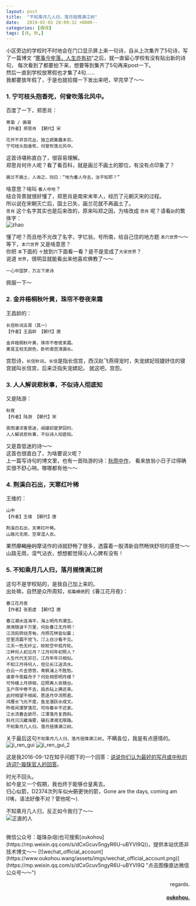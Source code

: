 ```yaml
---
layout: post
title:  "不知乘月几人归，落月摇情满江树"
date:   2019-02-01 20:09:32 +0800--
categories: [偶得]
tags: [诗, 秋,]  
---
```


小区旁边的学校时不时地会在门口显示屏上来一句诗，自从上次集齐了5句诗，写了一篇博文
“[寒事今牢落，人生亦有初](https://www.oukohou.wang/2018/12/06/autumn_poems/)”之后，就一直留心学校有没有贴出新的诗句，
每次看到了都要拍下来，想要等到集齐了5句再来post一下。  
然后一直到学校放寒假也才集了4句……  
我都要放年假了，于是也就拾掇一下发出来吧，早完早了～～  

### 1. 宁可枝头抱香死，何曾吹落北风中。  

百度了一下，郑思肖：  
```text
寒菊 / 画菊
【作者】郑思肖 【朝代】宋 

花开不并百花丛，独立疏篱趣未穷。
宁可枝头抱香死，何曾吹落北风中。
```
这首诗堪称直白了，很容易理解。  
郑思肖何许人呢？看了看百科，就是画兰不画土的那位，有没有点印象了？
```text
画兰不画土，人询之，则曰：“地为番人夺去，汝不知耶？”
```
啥意思？啥叫 `番人夺地`？  
结合背景就很好懂了，郑思肖是南宋末年人，经历了元朝灭宋的过程。  
所以说在宋朝灭亡后，国土已失，画兰花就不再画土了。  
`思肖` 这个名字其实也是后来改的，原来叫郑之因，为啥改成 `思肖` 呢？请看`赵`的繁体字：  
![zhao](https://s1.ax2x.com/2019/02/01/5jShHi.png)  

懂了吧？而且他不光改了名字，字忆翁，号所南，给自己住的地方题 `本穴世界`～～   
等下，`本穴世界` 又是啥意思？    
你把 `本`下面的 `十`放到`穴`下面看一看？是不是变成了`大宋世界`？  
说道 `世界`，很明显就能看出来他喜欢佛教了～～
```text
一心中国梦，万古下泉诗
```
佩服一下～  

### 2. 金井梧桐秋叶黄，珠帘不卷夜来霜 
王昌龄的：  
```text
长信秋词五首（其一）
【作者】王昌龄 【朝代】唐

金井梧桐秋叶黄，珠帘不卷夜来霜。
熏笼玉枕无颜色，卧听南宫清漏长。
```
宫怨诗，`长信秋词`，`长信`是指长信宫，西汉赵飞燕得宠时，失宠嫔妃班婕妤住的寝宫就叫长信宫，后来泛指失宠嫔妃。
就这吧，宫怨。  

### 3. 人人解说悲秋事，不似诗人彻底知
又是陆游：  
```text
秋夜
【作者】陆游 【朝代】宋

夜雨凄凉客思迷，闻碪却是梦回时。
人人解说悲秋事，不似诗人彻底知。
```
又是首低迷的诗～～  
这首也很直白了，为啥要说`又`呢？  
上一篇写诗句的博文里，也有一首陆游的诗：[秋雨中作](https://www.oukohou.wang/2018/12/06/autumn_poems/#2-%E9%9B%A8%E4%BE%B5%E5%9D%8F%E7%93%AE%E6%96%B0%E8%8B%94%E7%BB%BF%E7%A7%8B%E5%85%A5%E6%A8%AA%E6%9E%97%E6%95%B0%E5%8F%B6%E7%BA%A2)，
看来放翁小日子过得确实很不舒心呐，哪哪都有他～～  

### 4. 荆溪白石出，天寒红叶稀
王维的：  
```text
山中
【作者】王维 【朝代】唐 

荆溪白石出，天寒红叶稀。
山路元无雨，空翠湿人衣。
```
果然~~摩羯座的~~摩诘作的诗就舒畅了很多，透露着一股清新自然畅快舒坦的感觉～～  
山路无雨，湿气沾衣，想想都觉得沁人心脾有没有！  

### 5. 不知乘月几人归，落月摇情满江树
这句不是学校贴的，是我自己加上来的。  
出处嘛，自然是众所周知，`孤篇横绝`的《春江花月夜》：  
```text
春江花月夜
【作者】张若虚 【朝代】唐 

春江潮水连海平，海上明月共潮生。
滟滟随波千万里，何处春江无月明！
江流宛转绕芳甸，月照花林皆似霰；
空里流霜不觉飞，汀上白沙看不见。
江天一色无纤尘，皎皎空中孤月轮。
江畔何人初见月？江月何年初照人？
人生代代无穷已，江月年年只相似。
不知江月待何人，但见长江送流水。
白云一片去悠悠，青枫浦上不胜愁。
谁家今夜扁舟子？何处相思明月楼？
可怜楼上月徘徊，应照离人妆镜台。
玉户帘中卷不去，捣衣砧上拂还来。
此时相望不相闻，愿逐月华流照君。
鸿雁长飞光不度，鱼龙潜跃水成文。
昨夜闲潭梦落花，可怜春半不还家。
江水流春去欲尽，江潭落月复西斜。
斜月沉沉藏海雾，碣石潇湘无限路。
不知乘月几人归，落月摇情满江树。
```

关于最后这句`不知乘月几人归，落月摇情满江树`，不瞒各位，我是有点感情的。  
![ji_ren_gui](https://s1.ax2x.com/2019/02/01/5jSCR6.png)
![ji_ren_gui_2](https://s1.ax2x.com/2019/02/01/5jSL0p.png)    

这是我2016-09-12在知乎问题下的一个回答：[说说你们认为最好的写月或中秋的诗词?-璇珠官人的回答](https://www.zhihu.com/question/25257327/answer/121682730)。  

时光不回头。  
如今是又一个假期，我也终于能够仓皇离去。  
归心似箭，D2374次列车似~~火箭~~更快的箭，Gone are the days, coming am I(咦，语法好像不对？管他呢～).  

不知乘月几人归，反正如今我归了～～  
![正直的人](https://s1.ax2x.com/2019/02/01/5jSea3.png)  



<br>
微信公众号：璇珠杂俎(也可搜索[oukohou](https://mp.weixin.qq.com/s/dCxGcuv5ngyR6U-uBYVI9Q))，提供本站优质非技术博文～～
[![wechat_official_account](https://www.oukohou.wang/assets/imgs/wechat_official_account.png)](https://mp.weixin.qq.com/s/dCxGcuv5ngyR6U-uBYVI9Q "点击图像直达微信公众号～～")  




<br>
<p  align="right">regards.</p>
<h4 align="right">
    <a href="https://www.oukohou.wang/">
        oukohou.
    </a>
</h4>


